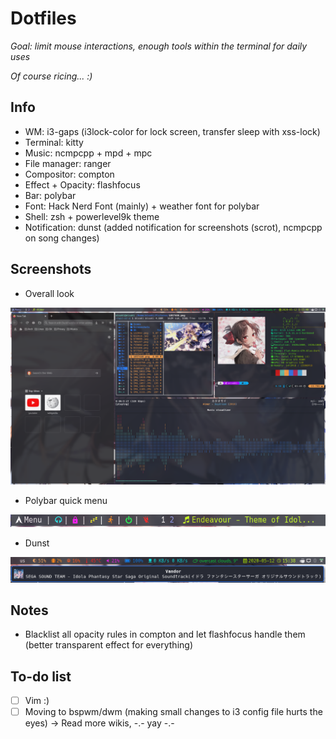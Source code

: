 Dotfiles
========================
*Goal: limit mouse interactions, enough tools within the terminal for daily uses*

*Of course ricing... :)*

## Info
* WM: i3-gaps (i3lock-color for lock screen, transfer sleep with xss-lock)
* Terminal: kitty
* Music: ncmpcpp + mpd + mpc
* File manager: ranger
* Compositor: compton
* Effect + Opacity: flashfocus
* Bar: polybar
* Font: Hack Nerd Font (mainly) + weather font for polybar
* Shell: zsh + powerlevel9k theme
* Notification: dunst (added notification for screenshots (scrot), ncmpcpp on song changes)

## Screenshots
* Overall look

![alt text](https://github.com/develFoss/dotfiles/blob/master/Pictures/Screenshots/screenshot.png)
* Polybar quick menu

![alt text](https://github.com/develFoss/dotfiles/blob/master/Pictures/Screenshots/polybar.png)
* Dunst

![alt text](https://github.com/develFoss/dotfiles/blob/master/Pictures/Screenshots/dunst.png)

## Notes
* Blacklist all opacity rules in compton and let flashfocus handle them (better transparent effect for everything)

## To-do list
 - [ ] Vim :)
 - [ ] Moving to bspwm/dwm (making small changes to i3 config file hurts the eyes) -> Read more wikis, -.- yay -.-
